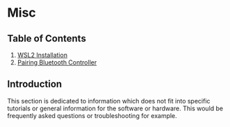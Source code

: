 # Misc
## Table of Contents
1. [WSL2 Installation](wslInstall.md)
2. [Pairing Bluetooth Controller](bluetoothController.md)


## Introduction
This section is dedicated to information which does not fit into specific tutorials or general information for the software or hardware. This would be frequently asked questions or troubleshooting for example. 
